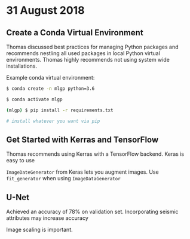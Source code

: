 # 31 August 2018

## Create a Conda Virtual Environment

Thomas discussed best practices for managing Python packages and recommends nestling all used packages in local Python virtual environments. Thomas highly recommends not using system wide installations.

Example conda virtual environment:

```bash
$ conda create -n mlgp python=3.6

$ conda activate mlgp

(mlgp) $ pip install -r requirements.txt

# install whatever you want via pip

```

## Get Started with Kerras and TensorFlow

Thomas recommends using Kerras with a TensorFlow backend. Keras is easy to use

`ImageDateGenerator` from Keras lets you augment images. Use `fit_generator` when using `ImageDataGenerator`

## U-Net

Achieved an accuracy of 78% on validation set. Incorporating seismic attributes may increase accuracy

Image scaling is important.
